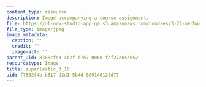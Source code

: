 ```yaml
---
content_type: resource
description: Image accompanying a course assignment.
file: https://ol-ocw-studio-app-qa.s3.amazonaws.com/courses/3-22-mechanical-behavior-of-materials-spring-2008/f7552f4bb517d2d15b4d889146123d77_superlastic_3_16.jpg
file_type: image/jpeg
image_metadata:
  caption: ''
  credit: ''
  image-alt: ''
parent_uid: 8388cfe3-4b2f-b7e7-0060-faf27a65e652
resourcetype: Image
title: superlastic_3_16
uid: f7552f4b-b517-d2d1-5b4d-889146123d77
---
```

